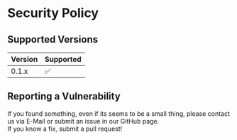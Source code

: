 # Security Policy

## Supported Versions

| Version | Supported          |
| ------- | ------------------ |
| 0.1.x   | :white_check_mark: |

## Reporting a Vulnerability

If you found something, even if its seems to be a small thing, please contact us via E-Mail or submit an issue in our GitHub page.  
If you know a fix, submit a pull request!
